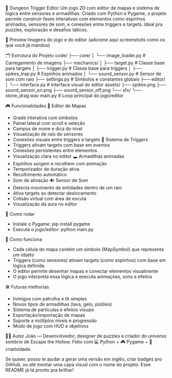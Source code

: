 🧩 Dungeon Trigger Editor
Um jogo 2D com editor de mapas e sistema de lógica entre sensores e armadilhas. Criado com Python e Pygame, o projeto permite construir fases interativas com elementos como espinhos animados, sensores de som, e conexões entre triggers e targets. Ideal pra puzzles, exploração e desafios táticos.

📸 Preview
Imagens do jogo e do editor (adicione aqui screenshots como os que você já mandou)


🗂️ Estrutura do Projeto
code/
├── core/
│   └── image_loader.py         # Carregamento de imagens
├── mechanics/
│   ├── target.py               # Classe base para targets
│   ├── trigger.py              # Classe base para triggers
│   ├── spikes_trap.py          # Espinhos animados
│   └── sound_sensor.py         # Sensor de som com raio
├── settings.py                 # Símbolos e constantes globais
├── editor/
│   └── interface.py            # Interface visual do editor
assets/
├── spikes.png
├── sound_sensor_on.png
├── sound_sensor_off.png
└── sfx/
    └── stone_drag.wav
main.py                         # Loop principal do jogo/editor



🎮 Funcionalidades
🔧 Editor de Mapas
- Grade interativa com símbolos
- Painel lateral com scroll e seleção
- Campos de nome e dica do nível
- Visualização de raio de sensores
- Conexões visuais entre triggers e targets
🎯 Sistema de Triggers
- Triggers ativam targets com base em eventos
- Conexões persistentes entre elementos
- Visualização clara no editor
🕳️ Armadilhas animadas
- Espinhos surgem e recolhem com animação
- Temporizador de duração ativa
- Recolhimento automático
- Som de ativação
🔊 Sensor de Som
- Detecta movimento de entidades dentro de um raio
- Ativa targets ao detectar deslocamento
- Colisão virtual com área de escuta
- Visualização da aura no editor

🚀 Como rodar
- Instale o Pygame:
pip install pygame
- Execute o jogo/editor:
python main.py



🧠 Como funciona
- Cada célula do mapa contém um símbolo (MapSymbol) que representa um objeto
- Triggers (como sensores) ativam targets (como espinhos) com base em lógica definida
- O editor permite desenhar mapas e conectar elementos visualmente
- O jogo interpreta essa lógica e executa animações, sons e efeitos

🛠️ Futuras melhorias
- Inimigos com patrulha e IA simples
- Novos tipos de armadilhas (lava, gelo, pistões)
- Sistema de partículas e efeitos visuais
- Exportação/importação de mapas
- Suporte a múltiplos níveis e progressão
- Modo de jogo com HUD e objetivos

👨‍💻 Autor
João — Desenvolvedor, designer de puzzles e criador do universo sombrio de Escape the Hollow.
Feito com 💻 Python + 🎮 Pygame + 🧠 criatividade.

Se quiser, posso te ajudar a gerar uma versão em inglês, criar badges pro GitHub, ou até montar uma capa visual com o nome do projeto. Esse README já tá pronto pra brilhar!
